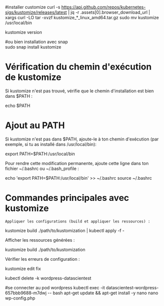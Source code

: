 #installer customize
curl -s https://api.github.com/repos/kubernetes-sigs/kustomize/releases/latest | jq -r .assets[0].browser_download_url | xargs curl -LO
tar -xvzf kustomize_*_linux_amd64.tar.gz
sudo mv kustomize /usr/local/bin

kustomize version

#ou bien installation avec snap  
sudo snap install kustomize


# Vérification du chemin d'exécution de kustomize

Si kustomize n'est pas trouvé, vérifie que le chemin d'installation est bien dans $PATH :

echo $PATH

# Ajout au PATH

Si kustomize n'est pas dans $PATH, ajoute-le à ton chemin d'exécution (par exemple, si tu as installé dans /usr/local/bin):

export PATH=$PATH:/usr/local/bin

Pour rendre cette modification permanente, ajoute cette ligne dans ton fichier ~/.bashrc ou ~/.bash_profile :

echo 'export PATH=$PATH:/usr/local/bin' >> ~/.bashrc
source ~/.bashrc

# Commandes principales avec kustomize

    Appliquer les configurations (build et appliquer les ressources) :

kustomize build ./path/to/kustomization | kubectl apply -f -

Afficher les ressources générées :

kustomize build ./path/to/kustomization

Vérifier les erreurs de configuration :

kustomize edit fix

kubectl delete -k wordpress-datascientest

#se connecter au pod wordpress
kubectl exec -it datascientest-wordpress-657bbb9688-m7dwj -- bash
apt-get update && apt-get install -y nano
nano wp-config.php

